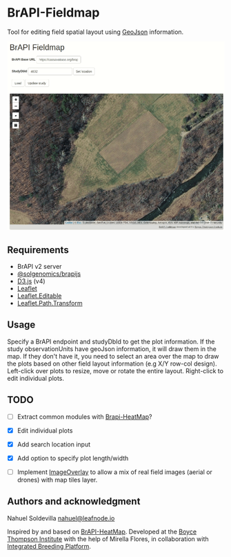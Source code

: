 # BrAPI-Fieldmap

Tool for editing field spatial layout using [GeoJson] information. 

![example demo](images/preview.gif)

## Requirements
- BrAPI v2 server
- [@solgenomics/brapijs](https://github.com/solgenomics/BrAPI.js)
- [D3.js](https://github.com/d3/d3) (v4)
- [Leaflet]
- [Leaflet.Editable]
- [Leaflet.Path.Transform]

## Usage

Specify a BrAPI endpoint and studyDbId to get the plot information. If the study observationUnits have geoJson information, 
it will draw them in the map. If they don't have it, you need to select an area over the map to draw the plots based on
other field layout information (e.g X/Y row-col design).
Left-click over plots to resize, move or rotate the entire layout. Right-click to edit individual plots.  

## TODO

- [ ] Extract common modules with [Brapi-HeatMap]?
- [x] Edit individual plots
- [x] Add search location input
- [x] Add option to specify plot length/width
- [ ] Implement [ImageOverlay] to allow a mix of real field images (aerial or drones) with map tiles layer.


## Authors and acknowledgment
Nahuel Soldevilla <nahuel@leafnode.io>

Inspired by and based on [BrAPI-HeatMap]. 
Developed at the [Boyce Thompson Institute] with the help of Mirella Flores, in collaboration with [Integrated Breeding Platform].

[GeoJson]: https://geojson.org/
[BrAPI-HeatMap]: https://github.com/solgenomics/BrAPI-HeatMap
[Leaflet.Editable]: https://github.com/Leaflet/Leaflet.Editable
[Leaflet]: https://leafletjs.com/
[Leaflet.Path.Transform]: https://github.com/w8r/Leaflet.Path.Transform
[Boyce Thompson Institute]: https://btiscience.org/
[Integrated Breeding Platform]: https://integratedbreeding.net/
[ImageOverlay]: https://leafletjs.com/reference-1.0.0.html#imageoverlay